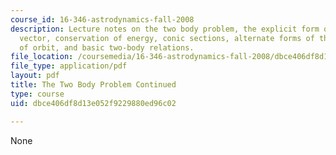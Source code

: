 ```yaml
---
course_id: 16-346-astrodynamics-fall-2008
description: Lecture notes on the two body problem, the explicit form of the velocity
  vector, conservation of energy, conic sections, alternate forms of the equation
  of orbit, and basic two-body relations.
file_location: /coursemedia/16-346-astrodynamics-fall-2008/dbce406df8d13e052f9229880ed96c02_lec_02.pdf
file_type: application/pdf
layout: pdf
title: The Two Body Problem Continued
type: course
uid: dbce406df8d13e052f9229880ed96c02

---
```

None